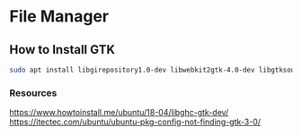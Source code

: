File Manager
============

How to Install GTK
------------------

```bash
sudo apt install libgirepository1.0-dev libwebkit2gtk-4.0-dev libgtksourceview-3.0-dev build-essential libgtk-3-dev libghc-glib-dev
```
### Resources
https://www.howtoinstall.me/ubuntu/18-04/libghc-gtk-dev/
https://itectec.com/ubuntu/ubuntu-pkg-config-not-finding-gtk-3-0/


